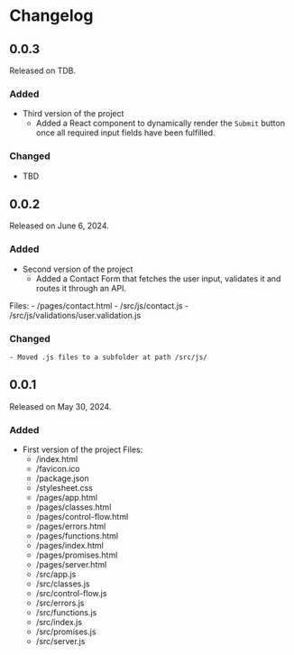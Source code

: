 # Changelog

## 0.0.3

Released on TDB.

### Added
* Third version of the project
  - Added a React component to dynamically render the `Submit` button once all required input fields have been fulfilled.

### Changed
- TBD

## 0.0.2

Released on June 6, 2024.

### Added
* Second version of the project
    - Added a Contact Form that fetches the user input, validates it and routes it through an API.
    
Files:
    - /pages/contact.html
    - /src/js/contact.js
    - /src/js/validations/user.validation.js

### Changed
    - Moved .js files to a subfolder at path /src/js/

## 0.0.1

Released on May 30, 2024.

### Added

* First version of the project
Files:
    - /index.html
    - /favicon.ico
    - /package.json
    - /stylesheet.css
    - /pages/app.html
    - /pages/classes.html
    - /pages/control-flow.html
    - /pages/errors.html
    - /pages/functions.html
    - /pages/index.html
    - /pages/promises.html
    - /pages/server.html
    - /src/app.js
    - /src/classes.js
    - /src/control-flow.js
    - /src/errors.js
    - /src/functions.js
    - /src/index.js
    - /src/promises.js
    - /src/server.js

    
